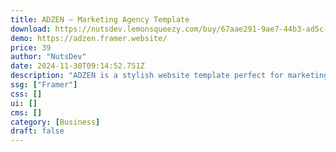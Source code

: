```yaml
---
title: ADZEN — Marketing Agency Template
download: https://nutsdev.lemonsqueezy.com/buy/67aae291-9ae7-44b3-ad5c-de78d9beac91?aff=YGGpO5
demo: https://adzen.framer.website/
price: 39
author: "NutsDev"
date: 2024-11-30T09:14:52.751Z
description: "ADZEN is a stylish website template perfect for marketing agencies. Its clean design, customizable layouts, and easy-to-use interface make it simple to showcase your services, helping you create a strong online presence."
ssg: ["Framer"]
css: []
ui: []
cms: []
category: [Business]
draft: false
---
```

